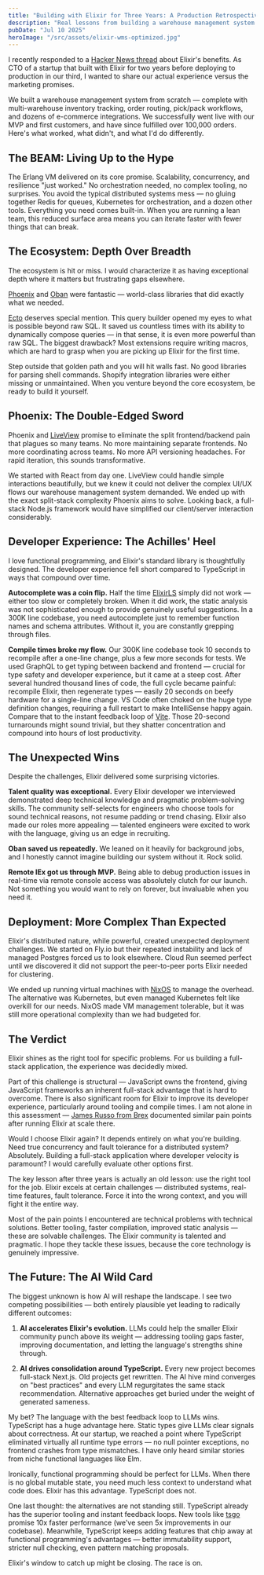 ```yaml
---
title: "Building with Elixir for Three Years: A Production Retrospective"
description: "Real lessons from building a warehouse management system from zero to production MVP with Elixir."
pubDate: "Jul 10 2025"
heroImage: "/src/assets/elixir-wms-optimized.jpg"
---
```


I recently responded to a [Hacker News thread](https://news.ycombinator.com/item?id=44495879) about Elixir's benefits. As CTO of a startup that built with Elixir for two years before deploying to production in our third, I wanted to share our actual experience versus the marketing promises.

We built a warehouse management system from scratch — complete with multi-warehouse inventory tracking, order routing, pick/pack workflows, and dozens of e-commerce integrations. We successfully went live with our MVP and first customers, and have since fulfilled over 100,000 orders. Here's what worked, what didn't, and what I'd do differently.

## The BEAM: Living Up to the Hype

The Erlang VM delivered on its core promise. Scalability, concurrency, and resilience "just worked." No orchestration needed, no complex tooling, no surprises. You avoid the typical distributed systems mess — no gluing together Redis for queues, Kubernetes for orchestration, and a dozen other tools. Everything you need comes built-in. When you are running a lean team, this reduced surface area means you can iterate faster with fewer things that can break.

## The Ecosystem: Depth Over Breadth

The ecosystem is hit or miss. I would characterize it as having exceptional depth where it matters but frustrating gaps elsewhere.

[Phoenix](https://phoenixframework.org/) and [Oban](https://hexdocs.pm/oban/Oban.html) were fantastic — world-class libraries that did exactly what we needed. 

[Ecto](https://hexdocs.pm/ecto/Ecto.html) deserves special mention. This query builder opened my eyes to what is possible beyond raw SQL. It saved us countless times with its ability to dynamically compose queries — in that sense, it is even more powerful than raw SQL. The biggest drawback? Most extensions require writing macros, which are hard to grasp when you are picking up Elixir for the first time.

Step outside that golden path and you will hit walls fast. No good libraries for parsing shell commands. Shopify integration libraries were either missing or unmaintained. When you venture beyond the core ecosystem, be ready to build it yourself.

## Phoenix: The Double-Edged Sword

Phoenix and [LiveView](https://hexdocs.pm/phoenix_live_view/Phoenix.LiveView.html) promise to eliminate the split frontend/backend pain that plagues so many teams. No more maintaining separate frontends. No more coordinating across teams. No more API versioning headaches. For rapid iteration, this sounds transformative.

We started with React from day one. LiveView could handle simple interactions beautifully, but we knew it could not deliver the complex UI/UX flows our warehouse management system demanded. We ended up with the exact split-stack complexity Phoenix aims to solve. Looking back, a full-stack Node.js framework would have simplified our client/server interaction considerably.

## Developer Experience: The Achilles' Heel

I love functional programming, and Elixir's standard library is thoughtfully designed. The developer experience fell short compared to TypeScript in ways that compound over time.

**Autocomplete was a coin flip.** Half the time [ElixirLS](https://github.com/elixir-lsp/elixir-ls) simply did not work — either too slow or completely broken. When it did work, the static analysis was not sophisticated enough to provide genuinely useful suggestions. In a 300K line codebase, you need autocomplete just to remember function names and schema attributes. Without it, you are constantly grepping through files.

**Compile times broke my flow.** Our 300K line codebase took 10 seconds to recompile after a one-line change, plus a few more seconds for tests. We used GraphQL to get typing between backend and frontend — crucial for type safety and developer experience, but it came at a steep cost. After several hundred thousand lines of code, the full cycle became painful: recompile Elixir, then regenerate types — easily 20 seconds on beefy hardware for a single-line change. VS Code often choked on the huge type definition changes, requiring a full restart to make IntelliSense happy again. Compare that to the instant feedback loop of [Vite](https://vitejs.dev/). Those 20-second turnarounds might sound trivial, but they shatter concentration and compound into hours of lost productivity.

## The Unexpected Wins

Despite the challenges, Elixir delivered some surprising victories.

**Talent quality was exceptional.** Every Elixir developer we interviewed demonstrated deep technical knowledge and pragmatic problem-solving skills. The community self-selects for engineers who choose tools for sound technical reasons, not resume padding or trend chasing. Elixir also made our roles more appealing — talented engineers were excited to work with the language, giving us an edge in recruiting.

**Oban saved us repeatedly.** We leaned on it heavily for background jobs, and I honestly cannot imagine building our system without it. Rock solid.

**Remote IEx got us through MVP.** Being able to debug production issues in real-time via remote console access was absolutely clutch for our launch. Not something you would want to rely on forever, but invaluable when you need it.

## Deployment: More Complex Than Expected

Elixir's distributed nature, while powerful, created unexpected deployment challenges. We started on Fly.io but their repeated instability and lack of managed Postgres forced us to look elsewhere. Cloud Run seemed perfect until we discovered it did not support the peer-to-peer ports Elixir needed for clustering.

We ended up running virtual machines with [NixOS](https://nixos.org/) to manage the overhead. The alternative was Kubernetes, but even managed Kubernetes felt like overkill for our needs. NixOS made VM management tolerable, but it was still more operational complexity than we had budgeted for.

## The Verdict

Elixir shines as the right tool for specific problems. For us building a full-stack application, the experience was decidedly mixed.

Part of this challenge is structural — JavaScript owns the frontend, giving JavaScript frameworks an inherent full-stack advantage that is hard to overcome. There is also significant room for Elixir to improve its developer experience, particularly around tooling and compile times. I am not alone in this assessment — [James Russo from Brex](https://boredhacking.com/areas-of-improvement-for-elixir/) documented similar pain points after running Elixir at scale there.

Would I choose Elixir again? It depends entirely on what you're building. Need true concurrency and fault tolerance for a distributed system? Absolutely. Building a full-stack application where developer velocity is paramount? I would carefully evaluate other options first.

The key lesson after three years is actually an old lesson: use the right tool for the job. Elixir excels at certain challenges — distributed systems, real-time features, fault tolerance. Force it into the wrong context, and you will fight it the entire way.

Most of the pain points I encountered are technical problems with technical solutions. Better tooling, faster compilation, improved static analysis — these are solvable challenges. The Elixir community is talented and pragmatic. I hope they tackle these issues, because the core technology is genuinely impressive.

## The Future: The AI Wild Card

The biggest unknown is how AI will reshape the landscape. I see two competing possibilities — both entirely plausible yet leading to radically different outcomes:

1. **AI accelerates Elixir's evolution.** LLMs could help the smaller Elixir community punch above its weight — addressing tooling gaps faster, improving documentation, and letting the language's strengths shine through.

2. **AI drives consolidation around TypeScript.** Every new project becomes full-stack Next.js. Old projects get rewritten. The AI hive mind converges on "best practices" and every LLM regurgitates the same stack recommendation. Alternative approaches get buried under the weight of generated sameness.

My bet? The language with the best feedback loop to LLMs wins. TypeScript has a huge advantage here. Static types give LLMs clear signals about correctness. At our startup, we reached a point where TypeScript eliminated virtually all runtime type errors — no null pointer exceptions, no frontend crashes from type mismatches. I have only heard similar stories from niche functional languages like Elm.

Ironically, functional programming should be perfect for LLMs. When there is no global mutable state, you need much less context to understand what code does. Elixir has this advantage. TypeScript does not.

One last thought: the alternatives are not standing still. TypeScript already has the superior tooling and instant feedback loops. New tools like [tsgo](https://devblogs.microsoft.com/typescript/typescript-native-port/) promise 10x faster performance (we've seen 5x improvements in our codebase). Meanwhile, TypeScript keeps adding features that chip away at functional programming's advantages — better immutability support, stricter null checking, even pattern matching proposals.

Elixir's window to catch up might be closing. The race is on.